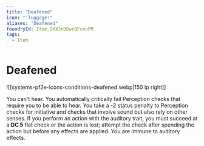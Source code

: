 ```yaml
---
title: "Deafened"
icon: ":luggage:"
aliases: "Deafened"
foundryId: Item.DXX3nDDwrQFcmuPM
tags:
  - Item
---
```


# Deafened
![[systems-pf2e-icons-conditions-deafened.webp|150 lp right]]

You can't hear. You automatically critically fail Perception checks that require you to be able to hear. You take a -2 status penalty to Perception checks for initiative and checks that involve sound but also rely on other senses. If you perform an action with the auditory trait, you must succeed at a **DC 5** flat check or the action is lost; attempt the check after spending the action but before any effects are applied. You are immune to auditory effects.


